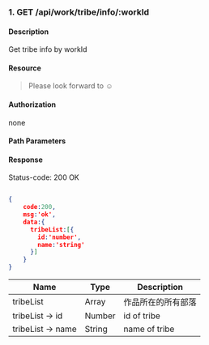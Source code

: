 ### 1. GET /api/work/tribe/info/:workId

#### Description
Get tribe info by workId 

#### Resource
 > Please look forward to ☺

#### Authorization
none

#### Path Parameters

#### Response
Status-code: 200 OK

```json

{   
    code:200,
    msg:'ok',
    data:{
      tribeList:[{
        id:'number',
        name:'string'
      }]
    }
}
```

|Name|Type|Description| 
|----|----|--- | 
| tribeList |   Array  | 作品所在的所有部落 | 
| tribeList -> id |   Number  | id of tribe | 
| tribeList -> name |   String  | name of tribe | 



